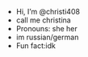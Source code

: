 -  Hi, I’m @christi408
-  call me christina
-  Pronouns: she her
-  im russian/german
-  Fun fact:idk

<!---
christi408/christi408 is a ✨ special ✨ repository because its `README.md` (this file) appears on your GitHub profile.
You can click the Preview link to take a look at your changes.
--->
